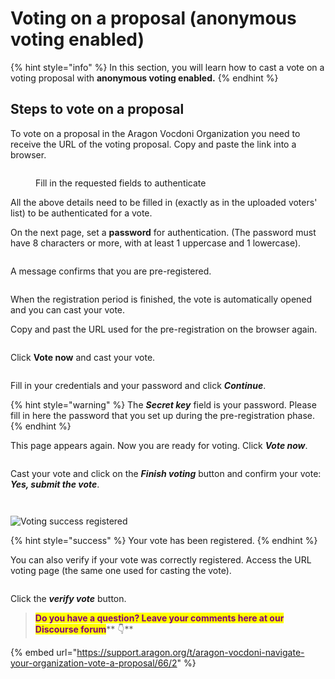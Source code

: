# Voting on a proposal (anonymous voting enabled)

{% hint style="info" %}
In this section, you will learn how to cast a vote on a voting proposal with **anonymous voting enabled.**
{% endhint %}

## Steps to vote on a proposal

To vote on a proposal in the Aragon Vocdoni Organization you need to receive the URL of the voting proposal. Copy and paste the link into a browser.

<figure><img src="../../../.gitbook/assets/Anon 1.png" alt=""><figcaption><p>Fill in the requested fields to authenticate</p></figcaption></figure>

All the above details need to be filled in (exactly as in the uploaded voters' list) to be authenticated for a vote.

On the next page, set a **password** for authentication. (The password must have 8 characters or more, with at least 1 uppercase and 1 lowercase).

<figure><img src="../../../.gitbook/assets/Anon 2.png" alt=""><figcaption></figcaption></figure>

A message confirms that you are pre-registered.

<figure><img src="../../../.gitbook/assets/Anon 3.png" alt=""><figcaption></figcaption></figure>

When the registration period is finished, the vote is automatically opened and you can cast your vote.

Copy and past the URL used for the pre-registration on the browser again.

<figure><img src="../../../.gitbook/assets/Anon 4.png" alt=""><figcaption></figcaption></figure>

Click **Vote now** and cast your vote.

<figure><img src="../../../.gitbook/assets/Anon 5.png" alt=""><figcaption></figcaption></figure>

Fill in your credentials and your password and click _**Continue**_.

{% hint style="warning" %}
The _**Secret key**_ field is your password. Please fill in here the password that you set up during the pre-registration phase.
{% endhint %}

This page appears again. Now you are ready for voting. Click _**Vote now**_.

<figure><img src="../../../.gitbook/assets/Screenshot 2022-11-07 alle 11.11.12 (1).png" alt=""><figcaption></figcaption></figure>

Cast your vote and click on the _**Finish voting**_ button and confirm your vote: _**Yes, submit the vote**_.

<figure><img src="../../../.gitbook/assets/Anon 6.png" alt=""><figcaption></figcaption></figure>

&#x20;

<figure><img src="../../../.gitbook/assets/Screenshot 2022-11-07 alle 11.17.15.png" alt=""><figcaption></figcaption></figure>

![Voting success registered](<../../../.gitbook/assets/Schermata 2022-03-07 alle 22.35.28.png>)

{% hint style="success" %}
Your vote has been registered.
{% endhint %}

You can also verify if your vote was correctly registered. Access the URL voting page (the same one used for casting the vote).&#x20;

<figure><img src="../../../.gitbook/assets/Anon 8.png" alt=""><figcaption></figcaption></figure>

Click the _**verify vote**_ button.





> <mark style="color:purple;">**Do you have a question? Leave your comments here at our Discourse forum**</mark>** 👇**

{% embed url="https://support.aragon.org/t/aragon-vocdoni-navigate-your-organization-vote-a-proposal/66/2" %}
